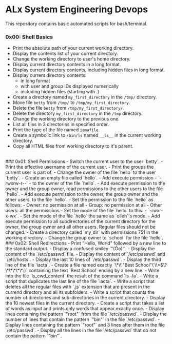 # ALx System Engineering Devops
This repository contains basic automated scripts for bash/terminal.
<br />
### 0x00: Shell Basics
- Print the absolute path of your current working directory.
- Display the contents list of your current directory.
- Change the working directory to user's home directory.
- Display current directory contents in a long format.
- Display current directory contents, including hidden files in long format.
- Display current directory contents:
	- in long format
	- with user and group IDs displayed numerically
	- including hidden files (starting with .)
- Create a directory named `my_first_directory` in the `/tmp/` directory.
- Move file `betty` from `/tmp/` to `/tmp/my_first_directory`.
- Delete the file `betty` from `/tmp/my_first_directory/`.
- Delete the directory `my_first_directory` in the `/tmp` directory.
- Change the working directory to the previous one.
- List all files in 3 directories in specified order.
- Print the type of the file named `iamafile`.
- Create a symbolic link to `/bin/ls` named `__ls__` in the current working directory.
- Copy all HTML files from working directory to it's parent.

<br />
### 0x01: Shell Permissions
- Switch the current user to the user `betty`.
- Print the effective username of the current user.
- Print the groups the current user is part of.
- Change the owner of the file `hello` to the user `betty`.
- Create an empty file called `hello`.
- Add execute permission - `-rwxrw-r--` - to the owner of the file `hello`.
- Add execute permission to the owner and the group owner, read permissions to the other users to the file `hello`.
- Add execute permission to the owner, the group owner and the other users, to the file `hello`.
- Set the permission to the file `hello` as follows:
	- Owner: no permission at all
	- Group: no permission at all
	- Other users: all the permissions
- Set the mode of the file `hello` to this: - `-rwxr-x-wx`.
- Set the mode of the file `hello` the same as `olleh`'s mode.
- Add execute permission to all subdirectories of the current directory for the owner, the group owner and all other users. Regular files should not be changed.
- Create a directory called `my_dir` with permissions 751 in the working directory.
- Change the group owner to `school` for the file `hello`.

<br />
### 0x02: Shell Redirections
- Print "Hello, World" followed by a new line to the standard output.
- Display a confused smiley `"(Ôo)'`.
- Display the content of the `/etc/passwd` file.
- Display the content of `/etc/passwd` and `/etc/hosts`.
- Display the last 10 lines of `/etc/passwd`.
- Display the third line of the file `iacta`.
- Create a file named exactly `\*\\'"Best School"\'\\*$\?\*\*\*\*\*:)` containing the text `Best School` ending by a new line.
- Write into the file `ls_cwd_content` the result of the command `ls -la`.
- Write a script that duplicates the last line of the file `iacta`.
- Write a script that deletes all the regular files with  `.js` extension that are present in the currend directory and all its subfolders.
- Write a script that counts the number of directories and sub-directories in the current directory.
- Display the 10 newest files in the current directory.
- Create a script that takes a list of words as input and prints only words that appear exactly once.
- Display lines containing the pattern `"root"` from the file `/etc/passwd`.
- Display the number of lines that contain the pattern `"bin"` in the file `/etc/passwd`.
- Display lines containing the pattern `"root"` and 3 lines after them in the file `/etc/passwd`.
- Display all the lines in the file `/etc/passwd` that do not contain the pattern `"bin"`.
